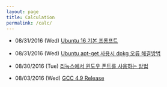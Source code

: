 ```yaml
---
layout: page
title: Calculation
permalink: /calc/
---
```


- 08/31/2016 (Wed)  [Ubuntu 16 기본 프롬프트](http://nodolee.github.io/2016/08/31/Ubuntu-PS1/)


- 08/31/2016 (Wed)  [Ubuntu apt-get 사용시 dpkg 오류 해결방법](http://nodolee.github.io/2016/08/31/Ubuntu_dpkg/)


- 08/30/2016 (Tue)  [리눅스에서 윈도우 폰트를 사용하는 방법](http://nodolee.github.io/2016/08/30/Font_Linux/)


- 08/03/2016 (Wed)  [GCC 4.9 Release](http://nodolee.github.io/2016/08/03/GCC49-release/)
